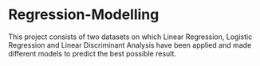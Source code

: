 # Regression-Modelling

This project consists of two datasets on which Linear Regression, Logistic Regression and Linear Discriminant Analysis have been applied and made different models to predict the best possible result.
